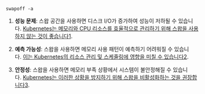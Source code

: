 ~~~shell
swapoff -a
~~~

1. **성능 문제**: 스왑 공간을 사용하면 디스크 I/O가 증가하여 성능이 저하될 수 있습니다. [Kubernetes는 메모리와 CPU 리소스를 효율적으로 관리하기 위해 스왑을 사용하지 않는 것이 좋습니다](https://blog.innern.net/46)[1](https://blog.innern.net/46).
    
2. **예측 가능성**: 스왑을 사용하면 메모리 사용 패턴이 예측하기 어려워질 수 있습니다. [이는 Kubernetes의 리소스 관리 및 스케줄링에 영향을 미칠 수 있습니다](https://m.blog.naver.com/wishpjszzang/220786086007)[2](https://m.blog.naver.com/wishpjszzang/220786086007).
    
3. **안정성**: 스왑을 사용하면 메모리 부족 상황에서 시스템이 불안정해질 수 있습니다. [Kubernetes는 이러한 상황을 방지하기 위해 스왑을 비활성화하는 것을 권장합니다](https://www.ibm.com/docs/ko/aix/7.2?topic=s-swapoff-command)[3](https://www.ibm.com/docs/ko/aix/7.2?topic=s-swapoff-command).